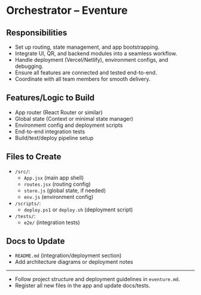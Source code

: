 # Orchestrator – Eventure

## Responsibilities
- Set up routing, state management, and app bootstrapping.
- Integrate UI, QR, and backend modules into a seamless workflow.
- Handle deployment (Vercel/Netlify), environment configs, and debugging.
- Ensure all features are connected and tested end-to-end.
- Coordinate with all team members for smooth delivery.

## Features/Logic to Build
- App router (React Router or similar)
- Global state (Context or minimal state manager)
- Environment config and deployment scripts
- End-to-end integration tests
- Build/test/deploy pipeline setup

## Files to Create
- `/src/`:
  - `App.jsx` (main app shell)
  - `routes.jsx` (routing config)
  - `store.js` (global state, if needed)
  - `env.js` (environment config)
- `/scripts/`:
  - `deploy.ps1` or `deploy.sh` (deployment script)
- `/tests/`:
  - `e2e/` (integration tests)

## Docs to Update
- `README.md` (integration/deployment section)
- Add architecture diagrams or deployment notes

---
- Follow project structure and deployment guidelines in `eventure.md`.
- Register all new files in the app and update docs/tests.
